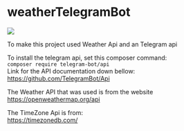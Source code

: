 # weatherTelegramBot<br/>
![](https://pbs.twimg.com/media/EvKJFzxWgAMHpIp?format=jpg&name=900x900)

To make this project  used Weather Api and an Telegram api

To install the telegram api, set this composer command:<br/> 
`composer require telegram-bot/api`<br/>
Link for the API documentation down bellow:<br/>
https://github.com/TelegramBot/Api


The Weather API that was used is from the website<br/>
https://openweathermap.org/api<br/>

The TimeZone Api is from:</br>
https://timezonedb.com/

